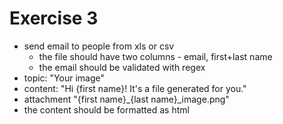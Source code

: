 # Exercise 3
- send email to people from xls or csv
    - the file should have two columns - email, first+last name
    - the email should be validated with regex
- topic: "Your image"
- content: "Hi {first name}! It's a file generated for you."
- attachment "{first name}_{last name}_image.png"
- the content should be formatted as html